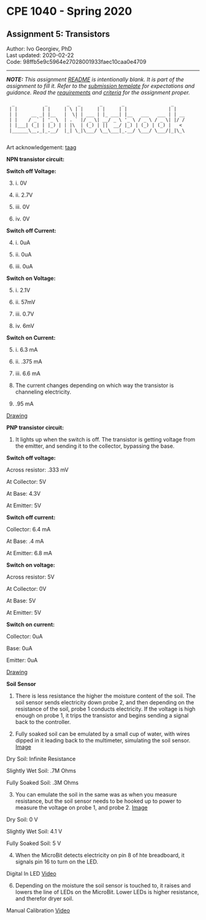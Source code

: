 # CPE 1040 - Spring 2020

## Assignment 5: Transistors

Author: Ivo Georgiev, PhD  
Last updated: 2020-02-22  
Code: 98ffb5e9c5964e27028001933faec10caa0e4709  

---

_**NOTE:** This assignment [README](README.md) is _intentionally_ blank. It is part of the assignment to fill it. Refer to the [submission template](submission-template.md) for expectations and guidance. Read the [requirements](requirements.md) and [criteria](criteria.md) for the assignment proper._

```
  _           _       _   _       _       _                 _    
 | |         | |     | \ | |     | |     | |               | |   
 | |     __ _| |__   |  \| | ___ | |_ ___| |__   ___   ___ | | __
 | |    / _` | '_ \  | . ` |/ _ \| __/ _ \ '_ \ / _ \ / _ \| |/ /
 | |___| (_| | |_) | | |\  | (_) | ||  __/ |_) | (_) | (_) |   < 
 |______\__,_|_.__/  |_| \_|\___/ \__\___|_.__/ \___/ \___/|_|\_\
                                                                                                                      
```
Art acknowledgement: [taag](http://patorjk.com/software/taag/)

**NPN transistor circuit:**

**Switch off Voltage:**

3. i. 0V

3. ii. 2.7V

3. iii. 0V

3. iv. 0V

**Switch off Current:**

4. i. 0uA

4. ii. 0uA

4. iii. 0uA

**Switch on Voltage:**

5. i. 2.1V

5. ii. 57mV

5. iii. 0.7V

5. iv. 6mV

**Switch on Current:**

5. i. 6.3 mA

5. ii. .375 mA

5. iii. 6.6 mA

6. The current changes depending on which way the transistor is channeling electricity.

7. .95 mA

[Drawing](https://imgur.com/a/isEa4ux)

**PNP transistor circuit:**

1. It lights up when the switch is off. The transistor is getting voltage from the emitter, and sending it to the collector, bypassing the base.

**Switch off voltage:**

Across resistor: .333 mV

At Collector: 5V

At Base: 4.3V

At Emitter: 5V

**Switch off current:**

Collector: 6.4 mA

At Base: .4 mA

At Emitter: 6.8 mA

**Switch on voltage:**

Across resistor: 5V

At Collector: 0V

At Base: 5V

At Emitter: 5V

**Switch on current:**

Collector: 0uA

Base: 0uA

Emitter: 0uA

[Drawing](https://imgur.com/a/hSB7P5D)

**Soil Sensor**

1. There is less resistance the higher the moisture content of the soil. The soil sensor sends electricity down probe 2, and then depending on the resistance of the soil, probe 1 conducts electricity. If the voltage is high enough on probe 1, it trips the transistor and begins sending a signal back to the controller.

2. Fully soaked soil can be emulated by a small cup of water, with wires dipped in it leading back to the multimeter, simulating the soil sensor. [Image](https://imgur.com/a/5NOqWF2)

Dry Soil: Infinite Resistance

Slightly Wet Soil: .7M Ohms

Fully Soaked Soil: .3M Ohms

3. You can emulate the soil in the same was as when you measure resistance, but the soil sensor needs to be hooked up to power to measure the voltage on probe 1, and probe 2. [Image](https://imgur.com/a/yEDpfTt)

Dry Soil: 0 V

Slightly Wet Soil: 4.1 V

Fully Soaked Soil: 5 V

4. When the MicroBit detects electricity on pin 8 of hte breadboard, it signals pin 16 to turn on the LED.

Digital In LED [Video](https://imgur.com/a/KN89csu)

6. Depending on the moisture the soil sensor is touched to, it raises and lowers the line of LEDs on the MicroBit. Lower LEDs is higher resistance, and therefor dryer soil.

Manual Calibration [Video](https://imgur.com/a/b3YXZmB)
